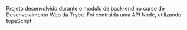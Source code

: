 Projeto desenvolvido durante o modulo de back-end no curso de Desenvolvimento Web da Trybe.
Foi contruida uma API Node, utilizando typeScript